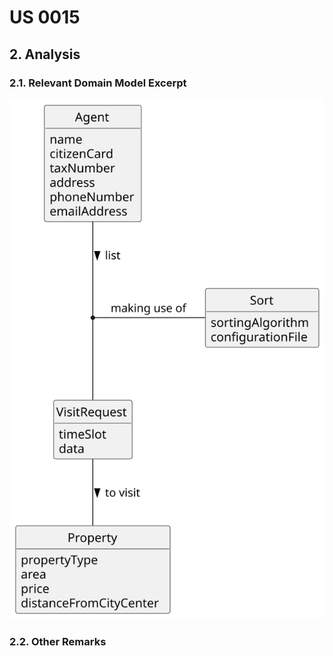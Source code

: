 # US 0015

## 2. Analysis

### 2.1. Relevant Domain Model Excerpt 

![Domain Model](svg/us015-domain-model.svg)

### 2.2. Other Remarks
